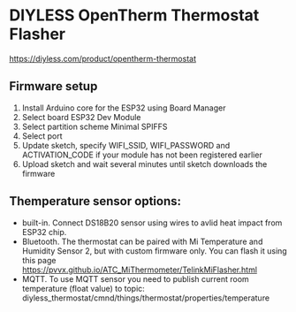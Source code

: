 # DIYLESS OpenTherm Thermostat Flasher  
https://diyless.com/product/opentherm-thermostat  

## Firmware setup
1. Install Arduino core for the ESP32 using Board Manager  
2. Select board ESP32 Dev Module  
3. Select partition scheme Minimal SPIFFS  
4. Select port  
5. Update sketch, specify WIFI_SSID, WIFI_PASSWORD and ACTIVATION_CODE if your module has not been registered earlier  
6. Upload sketch and wait several minutes until sketch downloads the firmware  

## Themperature sensor options:
- built-in. Connect DS18B20 sensor using wires to avlid heat impact from ESP32 chip.
- Bluetooth. The thermostat can be paired with Mi Temperature and Humidity Sensor 2, but with custom firmware only.
You can flash it using this page https://pvvx.github.io/ATC_MiThermometer/TelinkMiFlasher.html
- MQTT. To use MQTT sensor you need to publish current room temperature (float value) to topic:
diyless_thermostat/cmnd/things/thermostat/properties/temperature
